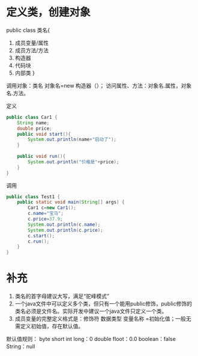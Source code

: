 # 定义类，创建对象
public class 类名{
1. 成员变量/属性
2. 成员方法/方法
3. 构造器
4. 代码块
5. 内部类
}

调用对象：类名 对象名=new 构造器（）；
访问属性、方法：对象名.属性，对象名.方法。

定义
```java
public class Car1 {  
    String name;  
    double price;  
    public void start(){  
        System.out.println(name+"启动了");  
    }  
  
    public void run(){  
        System.out.println("价格是"+price);  
    }  
}
```
调用
```java
public class Test1 {  
    public static void main(String[] args) {  
        Car1 c=new Car1();  
        c.name="宝马";  
        c.price=37.9;  
        System.out.println(c.name);  
        System.out.println(c.price);  
        c.start();  
        c.run();  
    }  
}
```

# 补充
1. 类名的首字母建议大写，满足“驼峰模式”
2. 一个java文件中可以定义多个类，但只有一个能用public修饰，public修饰的类名必须是文件名。实际开发中建议一个java文件只定义一个类。
3. 成员变量的完整定义格式是：修饰符 数据类型 变量名称 =初始化值；一般无需定义初始值，存在默认值。

默认值规则：
byte short int long：0
double floot：0.0
boolean：false
String：null